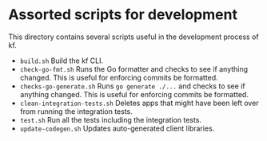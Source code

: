 # Assorted scripts for development

This directory contains several scripts useful in the development process of
kf.

- `build.sh` Build the kf CLI.
- `check-go-fmt.sh` Runs the Go formatter and checks to see if anything
  changed. This is useful for enforcing commits be formatted.
- `checks-go-generate.sh` Runs `go generate ./...` and checks to see if
  anything changed. This is useful for enforcing commits be formatted.
- `clean-integration-tests.sh` Deletes apps that might have been left over
  from running the integration tests.
- `test.sh` Run all the tests including the integration tests.
- `update-codegen.sh` Updates auto-generated client libraries.
